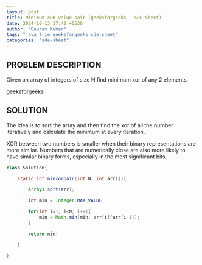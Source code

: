 ```yaml
---
layout: post
title: Minimum XOR value pair (geeksforgeeks - SDE Sheet)
date: 2024-10-13 17:42 +0530
author: "Gaurav Kumar"
tags: "java trie geeksforgeeks sde-sheet"
categories: "sde-sheet"
---
```


## PROBLEM DESCRIPTION

Given an array of integers of size N find minimum xor of any 2 elements.

[geeksforgeeks](https://www.geeksforgeeks.org/problems/minimum-xor-value-pair/1?page=9)

## SOLUTION

The idea is to sort the array and then find the xor of all the number iteratively and calculate the minimum at every iteration.

XOR between two numbers is smaller when their binary representations are more similar. Numbers that are numerically close are also more likely to have similar binary forms, especially in the most significant bits.

```java
class Solution{

    static int minxorpair(int N, int arr[]){

        Arrays.sort(arr);

        int min = Integer.MAX_VALUE;

        for(int i=1; i<N; i++){
            min = Math.min(min, arr[i]^arr[i-1]);
        }

        return min;

    }

}
```
